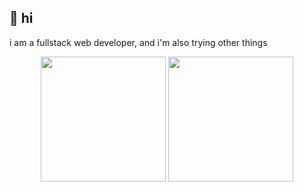 ## :wave: hi

i am a fullstack web developer, and i'm also trying other things

<div align="center">
  <img height=200 align="center" src="https://github-readme-stats.vercel.app/api?username=frolleks" />
  <img height=200 align="center" src="https://github-readme-stats.vercel.app/api/top-langs?username=frolleks&layout=compact&langs_count=8&card_width=320" />
</div>
